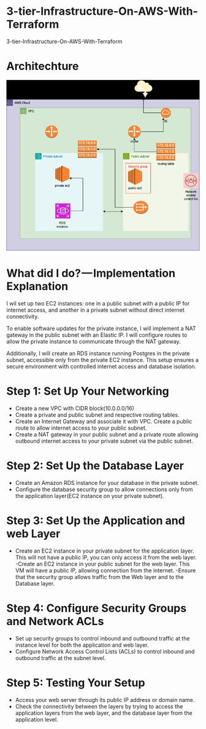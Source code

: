# 3-tier-Infrastructure-On-AWS-With-Terraform
3-tier-Infrastructure-On-AWS-With-Terraform

# Architechture
![alt text](image.png)

# What did I  do? — Implementation Explanation
I wil set up two EC2 instances: one in a public subnet with a public IP for internet access, and another in a private subnet without direct internet connectivity.

To enable software updates for the private instance, I will implement a NAT gateway in the public subnet with an Elastic IP. I will configure routes to allow the private instance to communicate through the NAT gateway.

Additionally, I will create an RDS instance running Postgres in the private subnet, accessible only from the private EC2 instance. This setup ensures a secure environment with controlled internet access and database isolation.

# Step 1: Set Up Your Networking
- Create a new VPC with CIDR block(10.0.0.0/16)
- Create a private and public subnet and respective routing tables.
- Create an Internet Gateway and associate it with VPC. Create a public route to allow internet access to your public subnet.
- Create a NAT gateway in your public subnet and a private route allowing outbound internet access to your private subnet via the public subnet.

# Step 2: Set Up the Database Layer
- Create an Amazon RDS instance for your database in the private subnet.
- Configure the database security group to allow connections only from the application layer(EC2 instance on your private subnet).

# Step 3: Set Up the Application and web Layer
- Create an EC2 instance in your private subnet for the application layer. This will not have a public IP, you can only access it from the web layer.
-Create an EC2 instance in your public subnet for the web layer. This VM will have a public IP, allowing connection from the internet.
-Ensure that the security group allows traffic from the Web layer and to the Database layer.

# Step 4: Configure Security Groups and Network ACLs
- Set up security groups to control inbound and outbound traffic at the instance level for both the application and web layer.
- Configure Network Access Control Lists (ACLs) to control inbound and outbound traffic at the subnet level.

# Step 5: Testing Your Setup
- Access your web server through its public IP address or domain name.
- Check the connectivity between the layers by trying to access the application layers from the web layer, and the database layer from the application level.
